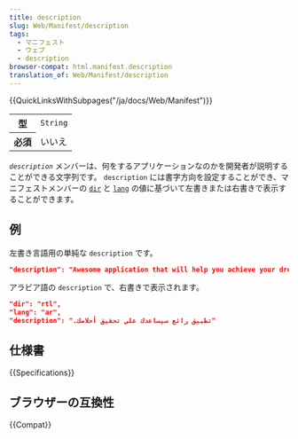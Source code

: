 ```yaml
---
title: description
slug: Web/Manifest/description
tags:
  - マニフェスト
  - ウェブ
  - description
browser-compat: html.manifest.description
translation_of: Web/Manifest/description
---
```

{{QuickLinksWithSubpages("/ja/docs/Web/Manifest")}}

<table class="properties">
  <tbody>
    <tr>
      <th scope="row">型</th>
      <td><code>String</code></td>
    </tr>
    <tr>
      <th scope="row">必須</th>
      <td>いいえ</td>
    </tr>
  </tbody>
</table>

_`description`_ メンバーは、何をするアプリケーションなのかを開発者が説明することができる文字列です。 `description` には書字方向を設定することができ、マニフェストメンバーの [`dir`](/ja/docs/Web/Manifest/dir) と [`lang`](/ja/docs/Web/Manifest/lang) の値に基づいて左書きまたは右書きで表示することができます。

## 例

左書き言語用の単純な `description` です。

```json
"description": "Awesome application that will help you achieve your dreams."
```

アラビア語の `description` で、右書きで表示されます。

```json
"dir": "rtl",
"lang": "ar",
"description": ".تطبيق رائع سيساعدك على تحقيق أحلامك"
```

## 仕様書

{{Specifications}}

## ブラウザーの互換性

{{Compat}}
